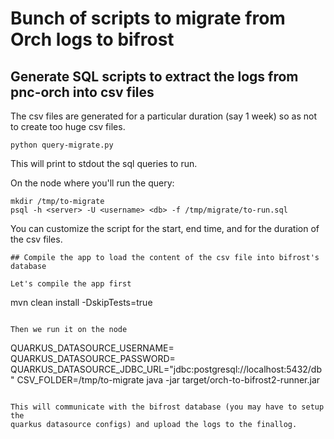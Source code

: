 # Bunch of scripts to migrate from Orch logs to bifrost

## Generate SQL scripts to extract the logs from pnc-orch into csv files

The csv files are generated for a particular duration (say 1 week) so as not to
create too huge csv files.

```
python query-migrate.py
```
This will print to stdout the sql queries to run.

On the node where you'll run the query:
```
mkdir /tmp/to-migrate
psql -h <server> -U <username> <db> -f /tmp/migrate/to-run.sql
```

You can customize the script for the start, end time, and for the duration of
the csv files.

```
## Compile the app to load the content of the csv file into bifrost's database

Let's compile the app first
```
mvn clean install -DskipTests=true
```

Then we run it on the node
```
QUARKUS_DATASOURCE_USERNAME=<username> QUARKUS_DATASOURCE_PASSWORD=<pwd> QUARKUS_DATASOURCE_JDBC_URL="jdbc:postgresql://localhost:5432/db" CSV_FOLDER=/tmp/to-migrate java -jar target/orch-to-bifrost2-runner.jar
```

This will communicate with the bifrost database (you may have to setup the
quarkus datasource configs) and upload the logs to the finallog.

